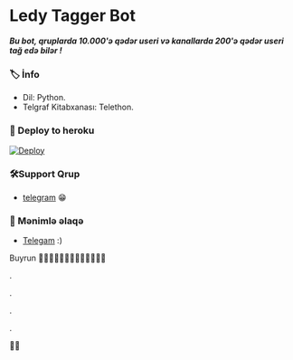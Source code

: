 # Ledy Tagger Bot
_**Bu bot, qruplarda 10.000'ə qədər useri və kanallarda 200'ə qədər useri tağ edə bilər !**_

### 🏷 İnfo
- Dil: Python.
- Telgraf Kitabxanası: Telethon.

### 🚀 Deploy to heroku
[![Deploy](https://www.herokucdn.com/deploy/button.svg)](https://heroku.com/deploy?template=https://github.com/AzeMusic/LedyTagger)

### 🛠️Support Qrup
- [telegram](https://t.me/SOQrup) 😁

### 🎯 Mənimlə əlaqə
- [Telegam](https://t.me/tenha055) :)

Buyrun 🌹👀👀👀👀🌙🌙🌙🌙🌙🌙🌙🌙

.


.



.



.


👻👻
